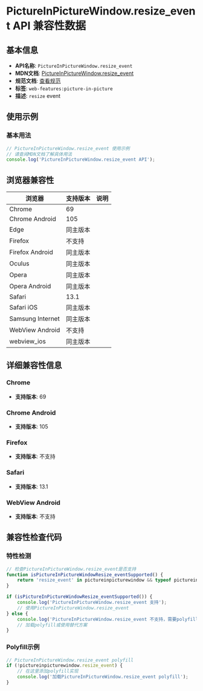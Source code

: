 # PictureInPictureWindow.resize_event API 兼容性数据

## 基本信息

- **API名称**: `PictureInPictureWindow.resize_event`
- **MDN文档**: [PictureInPictureWindow.resize_event](https://developer.mozilla.org/docs/Web/API/PictureInPictureWindow/resize_event)
- **规范文档**: [查看规范](https://w3c.github.io/picture-in-picture/#eventdef-pictureinpicturewindow-resize,https://w3c.github.io/picture-in-picture/#dom-pictureinpicturewindow-onresize)
- **标签**: `web-features:picture-in-picture`
- **描述**: `resize` event

## 使用示例

### 基本用法

```javascript
// PictureInPictureWindow.resize_event 使用示例
// 请查阅MDN文档了解具体用法
console.log('PictureInPictureWindow.resize_event API');
```

## 浏览器兼容性

| 浏览器 | 支持版本 | 说明 |
|--------|----------|------|
| Chrome | 69 |  |
| Chrome Android | 105 |  |
| Edge | 同主版本 |  |
| Firefox | 不支持 |  |
| Firefox Android | 同主版本 |  |
| Oculus | 同主版本 |  |
| Opera | 同主版本 |  |
| Opera Android | 同主版本 |  |
| Safari | 13.1 |  |
| Safari iOS | 同主版本 |  |
| Samsung Internet | 同主版本 |  |
| WebView Android | 不支持 |  |
| webview_ios | 同主版本 |  |

## 详细兼容性信息

### Chrome

- **支持版本**: 69

### Chrome Android

- **支持版本**: 105

### Firefox

- **支持版本**: 不支持

### Safari

- **支持版本**: 13.1

### WebView Android

- **支持版本**: 不支持

## 兼容性检查代码

### 特性检测

```javascript
// 检查PictureInPictureWindow.resize_event是否支持
function isPictureInPictureWindowResize_eventSupported() {
    return 'resize_event' in pictureinpicturewindow && typeof pictureinpicturewindow.resize_event === 'function';
}

if (isPictureInPictureWindowResize_eventSupported()) {
    console.log('PictureInPictureWindow.resize_event 支持');
    // 使用PictureInPictureWindow.resize_event
} else {
    console.log('PictureInPictureWindow.resize_event 不支持，需要polyfill');
    // 加载polyfill或使用替代方案
}
```

### Polyfill示例

```javascript
// PictureInPictureWindow.resize_event polyfill
if (!pictureinpicturewindow.resize_event) {
    // 在这里添加polyfill实现
    console.log('加载PictureInPictureWindow.resize_event polyfill');
}
```

